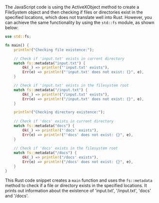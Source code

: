 The JavaScript code is using the ActiveXObject method to create a FileSystem object and then checking if files or directories exist in the specified locations, which does not translate well into Rust. However, you can achieve the same functionality by using the `std::fs` module, as shown below:
```rust
use std::fs;

fn main() {
    println!("Checking file existence:");

    // Check if 'input.txt' exists in current directory
    match fs::metadata("input.txt") {
        Ok(_) => println!("'input.txt' exists"),
        Err(e) => println!("'input.txt' does not exist: {}", e),
    }

    // Check if 'input.txt' exists in the filesystem root
    match fs::metadata("/input.txt") {
        Ok(_) => println!("/input.txt' exists"),
        Err(e) => println!("/input.txt' does not exist: {}", e),
    }

    println!("Checking directory existence:");
    
    // Check if 'docs' exists in current directory
    match fs::metadata("docs") {
        Ok(_) => println!("'docs' exists"),
        Err(e) => println!("'docs' does not exist: {}", e),
    }
    
    // Check if 'docs' exists in the filesystem root
    match fs::metadata("/docs") {
        Ok(_) => println!("/docs' exists"),
        Err(e) => println!("/docs' does not exist: {}", e),
    }
}
```
This Rust code snippet creates a `main` function and uses the `fs::metadata` method to check if a file or directory exists in the specified locations. It prints out information about the existence of 'input.txt', '/input.txt', 'docs' and '/docs'.
